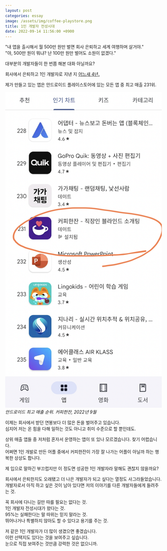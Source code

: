 ```yaml
---
layout: post
categories: essay
image: /assets/img/coffee-playstore.png
title: 1인 개발자 전성시대
date: 2022-09-14 11:56:00 +0900
---
```


"내 앱을 출시해서 월 500만 원만 벌면 회사 은퇴하고 세계 여행하며 살거야."  
"야, 500만 원이 뭐냐? 난 100만 원만 벌어도 소원이 없겠다."

대부분의 개발자들이 한 번쯤 해본 대화 아닐까요?

회사에서 은퇴하고 1인 개발자로 지낸 지 [어느새 4년.](https://brunch.co.kr/@buildingking/117)  

제가 만들고 있는 앱은 안드로이드 플레이스토어에 있는 모든 앱 중 최고 매출 231위.

![](/assets/img/coffee-playstore.png)  
*안드로이드 최고 매출 순위. 커피한잔, 2022년 9월*

이제는 회사에서 받던 연봉보다 더 많은 돈을 벌어주고 있습니다.  
심지어 저는 온 힘을 다해 일하는 것도 아니고 취미 수준으로 할 뿐인데도.

상위 매출 앱들 중 저처럼 혼자서 운영하는 앱이 또 있나 모르겠습니다. 찾기 어렵습니다.  
어쩌면 1인 개발로 만든 어플 중에서 커피한잔이 가장 잘 나가는 어플이 아닐까 하는 행복한 상상도 합니다.

제 입으로 말하긴 부끄럽지만 이 정도면 성공한 1인 개발자라 말해도 괜찮지 않을까요?

회사에서 은퇴한지도 오래됐고 더 나은 개발자가 되고 싶다는 열정도 사그라들었습니다.  
개발자로서 아직 하고 싶은 것이 남아 있다면 저의 이야기를 다른 개발자들에게 들려주는 것.

꼭 회사에 다니는 길만 따를 필요는 없다는 것.  
1인 개발자 전성시대가 왔다는 것.  
95%는 실패한다는 말 따위는 믿지 말라는 것.  
뛰어나거나 특별하지 않아도 할 수 있다고 용기를 주는 것.

저 같은 1인 개발자가 더 많이 생겼으면 좋겠습니다.  
이런 선택지도 있다는 것을 보여주고 싶습니다.  
눈으로 직접 보여주는 것만큼 강력한 것은 없으니까.